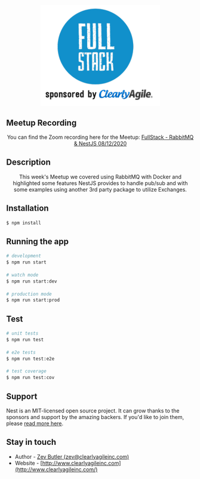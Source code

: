 <p align="center">
  <a href="http://www.clearlyagileinc.com/" target="blank"><img src="https://raw.githubusercontent.com/Clearly-Agile/-fullstack-meetup-nestjs-rabbit-mq/master/logo.png" width="320" alt="FS Logo" /></a>
</p>

## Meetup Recording

<p align="center">You can find the Zoom recording here for the Meetup: <a href="https://us02web.zoom.us/recording/detail?meeting_id=Iq7P+0WwTU23QlZDokgf5g==">FullStack - RabbitMQ & NestJS 08/12/2020</a></p>
 
## Description

 <p align="center">This week's Meetup we covered using RabbitMQ with Docker and highlighted some features NestJS provides to handle pub/sub and with some examples using another 3rd party package to utilize Exchanges.</p>

## Installation

```bash
$ npm install
```

## Running the app

```bash
# development
$ npm run start

# watch mode
$ npm run start:dev

# production mode
$ npm run start:prod
```

## Test

```bash
# unit tests
$ npm run test

# e2e tests
$ npm run test:e2e

# test coverage
$ npm run test:cov
```

## Support

Nest is an MIT-licensed open source project. It can grow thanks to the sponsors and support by the amazing backers. If you'd like to join them, please [read more here](https://docs.nestjs.com/support).

## Stay in touch

- Author - [Zev Butler (zev@clearlyagileinc.com)](http://www.clearlyagileinc.com)
- Website - [http://www.clearlyagileinc.com](http://www.clearlyagileinc.com/)
